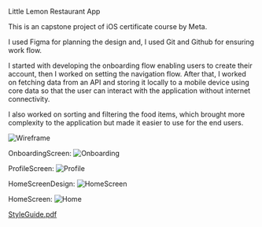 Little Lemon Restaurant App

This is an capstone project of iOS certificate course by Meta.

I used Figma for planning the design and, I used Git and Github for ensuring work flow.

I started with developing the onboarding flow enabling users to create their account, then I worked on setting the navigation flow.
After that, I worked on fetching data from an API and storing it locally to a mobile device using core data so that the user can interact with the application without internet connectivity.

I also worked on sorting and filtering the food items, which brought more complexity to the application but made it easier to use for the end users.

![Wireframe](https://github.com/emrlkem/littlelemoncapstone/assets/98457972/8abe9d9c-35a3-4178-9558-f2af451db63a)

OnboardingScreen: ![Onboarding](https://github.com/emrlkem/littlelemoncapstone/assets/98457972/6031dc7a-e551-4684-8514-4a9d0237ffd2)

ProfileScreen: ![Profile](https://github.com/emrlkem/littlelemoncapstone/assets/98457972/b583777b-5123-4e62-81bb-6e7e494cfbaf)


HomeScreenDesign: ![HomeScreen](https://github.com/emrlkem/littlelemoncapstone/assets/98457972/ab63d919-469d-45c8-bb06-5e70ccf6a1f4)

HomeScreen: ![Home](https://github.com/emrlkem/littlelemoncapstone/assets/98457972/cc7c11ac-8353-4f9f-b291-9caeeabc034c)



[StyleGuide.pdf](https://github.com/emrlkem/littlelemoncapstone/files/11628324/StyleGuide.pdf)


